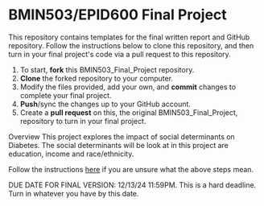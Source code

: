 # BMIN503/EPID600 Final Project

This repository contains templates for the final written report and GitHub repository. Follow the instructions below to clone this repository, and then turn in your final project's code via a pull request to this repository.

1. To start, **fork** this BMIN503_Final_Project repository.
1. **Clone** the forked repository to your computer.
1. Modify the files provided, add your own, and **commit** changes to complete your final project.
1. **Push**/sync the changes up to your GitHub account.
1. Create a **pull request** on this, the original BMIN503_Final_Project, repository to turn in your final project.

Overview
This project explores the impact of social determinants on Diabetes. The social determinants will be look at in this project are education, income and race/ethnicity.

Follow the instructions [here][forking] if you are unsure what the above steps mean.

DUE DATE FOR FINAL VERSION: 12/13/24 11:59PM. This is a hard deadline. Turn in whatever you have by this date.


<!-- Links -->
[forking]: https://guides.github.com/activities/forking/

